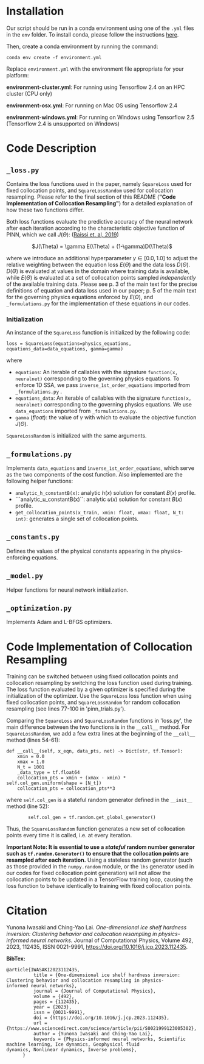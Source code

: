 # Installation

Our script should be run in a conda environment using one of the ```.yml``` files in the ```env``` folder. To install conda, please follow the instructions [here](https://conda.io/projects/conda/en/latest/user-guide/install/index.html).

Then, create a conda environment by running the command:

```conda env create -f environment.yml```

Replace ```environment.yml``` with the environment file appropriate for your platform:

   **environment-cluster.yml**:          For running using Tensorflow 2.4 on an HPC cluster (CPU only)
   
   **environment-osx.yml**:              For running on Mac OS using Tensorflow 2.4
   
   **environment-windows.yml**:          For running on Windows using Tensorflow 2.5 (Tensorflow 2.4 is unsupported on Windows)

# Code Description
## ```_loss.py```

Contains the loss functions used in the paper, namely ```SquareLoss``` used for fixed collocation points, and ```SquareLossRandom``` used for collocation resampling. Please refer to the final section of this README (__"Code Implementation of Collocation Resampling"__) for a detailed explanation of how these two functions differ.

Both loss functions evaluate the predictive accuracy of the neural network after each iteration according to the characteristic objective function of PINN, which we call $J(\Theta)$: ([Raissi et. al, 2019](https://doi.org/10.1016/j.jcp.2018.10.045))

<p align="center">
$J(\Theta) = \gamma E(\Theta) + (1-\gamma)D(\Theta)$
</p>

where we introduce an additional hyperparameter $\gamma \in [0.0, 1.0]$ to adjust the relative weighting between the equation loss $E(\Theta)$ and the data loss $D(\Theta)$. $D(\Theta)$ is evaluated at values in the domain where training data is available, while $E(\Theta)$ is evaluated at a set of collocation points sampled _independently_ of the available training data. Please see p. 3 of the main text for the precise definitions of equation and data loss used in our paper; p. 5 of the main text for the governing physics equations enforced by $E(\Theta)$, and ```_formulations.py``` for the implementation of these equations in our codes.

### Initialization
An instance of the ```SquareLoss``` function is initialized by the following code:
```
loss = SquareLoss(equations=physics_equations, equations_data=data_equations, gamma=gamma)
```
where
* ```equations```: An iterable of callables with the signature ```function(x, neuralnet)``` corresponding to the governing physics equations. To enforce 1D SSA, we pass ```inverse_1st_order_equations``` imported from ```_formulations.py``` .
*  ```equations_data```: An iterable of callables with the signature ```function(x, neuralnet)``` corresponding to the governing physics equations. We use ```data_equations``` imported from ```_formulations.py```.
*  ```gamma``` (_float_): the value of $\gamma$ with which to evaluate the objective function $J(\Theta)$.

```SquareLossRandom``` is initialized with the same arguments.
## ```_formulations.py```
Implements ```data_equations``` and ```inverse_1st_order_equations```, which serve as the two components of the cost function. Also implemented are the following helper functions:
  * ```analytic_h_constantB(x)```: analytic $h(x)$ solution for constant $B(x)$ profile.
  * ```analytic_u_constantB(x)``: analytic $u(x)$ solution for constant $B(x)$ profile.
  * ```get_collocation_points(x_train, xmin: float, xmax: float, N_t: int)```: generates a single set of collocation points. 

## ```_constants.py```
Defines the values of the physical constants appearing in the physics-enforcing equations.

## ```_model.py```
Helper functions for neural network initialization.

## ```_optimization.py```
Implements Adam and L-BFGS optimizers.

# Code Implementation of Collocation Resampling

Training can be switched between using fixed collocation points and collocation resampling by switching the loss function used during training. The loss function evaluated by a given optimizer is specified during the initialization of the optimizer. Use the  ```SquareLoss``` loss function when using fixed collocation points, and ```SquareLossRandom``` for random collocation resampling (see lines 77-100 in 'pinn_trials.py').

Comparing the ```SquareLoss``` and ```SquareLossRandom``` functions in 'loss.py', the main difference between the two functions is in the ```__call__``` method. For ```SquareLossRandom```, we add a few extra lines at the beginning of the  ```__call__``` method (lines 54-61):

```
def __call__(self, x_eqn, data_pts, net) -> Dict[str, tf.Tensor]:
    xmin = 0.0
    xmax = 1.0
    N_t = 1001
    _data_type = tf.float64       
    collocation_pts = xmin + (xmax - xmin) * self.col_gen.uniform(shape = [N_t])
    collocation_pts = collocation_pts**3
```
where ```self.col_gen``` is a stateful random generator defined in the ```__init__``` method (line 52):

```
        self.col_gen = tf.random.get_global_generator()
```
Thus, the ```SquareLossRandom``` function generates a new set of collocation points every time it is called, i.e. at every iteration. 

__Important Note: It is essential to use a _stateful_ random number generator such as ```tf.random.Generator()``` to ensure that the collocation points are resampled after each iteration.__ Using a stateless random generator (such as 
 those provided in the ```numpy.random``` module, or the ```lhs``` generator used in our codes for fixed collocation point generation) will not allow the collocation points to be updated in a TensorFlow training loop, causing the loss function to behave identically to training with fixed collocation points.

 # Citation
Yunona Iwasaki and Ching-Yao Lai.
*One-dimensional ice shelf hardness inversion: Clustering behavior and collocation resampling in physics-informed neural networks.* Journal of Computational Physics, Volume 492, 2023, 112435, ISSN 0021-9991, https://doi.org/10.1016/j.jcp.2023.112435.

**BibTex:**
```
@article{IWASAKI2023112435,
          title = {One-dimensional ice shelf hardness inversion: Clustering behavior and collocation resampling in physics-            informed neural networks},
          journal = {Journal of Computational Physics},
          volume = {492},
          pages = {112435},
          year = {2023},
          issn = {0021-9991},
          doi = {https://doi.org/10.1016/j.jcp.2023.112435},
          url = {https://www.sciencedirect.com/science/article/pii/S0021999123005302},
          author = {Yunona Iwasaki and Ching-Yao Lai},
          keywords = {Physics-informed neural networks, Scientific machine learning, Ice dynamics, Geophysical fluid                   dynamics, Nonlinear dynamics, Inverse problems},
      }
```
